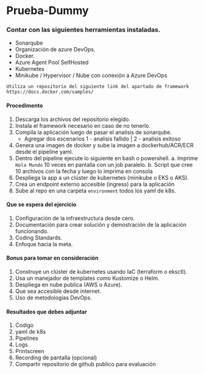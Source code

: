 # Prueba-Dummy

### Contar con las siguientes herramientas instaladas.
* Sonarqube
* Organización de azure DevOps.
* Docker.
* Azure Agent Pool SelfHosted
* Kubernetes
* Minikube / Hypervisor / Nube con conexión a Azure DevOps


`Utiliza un repositorio del siguiente link del apartado de framework https://docs.docker.com/samples/`

#### Procedimento

1.	Descarga los archivos del repositorio elegido.
2.	Instala el framework necesario en caso de no tenerlo.
3.	Compila la aplicación luego de pasar el analisis de sonarqube.
    * Agregar dos escenarios 1 - analisis fallido | 2 - analisis exitoso
4.  Genera una imagen de docker y sube la imagen a dockerhub/ACR/ECR desde el pipeline yaml.
5.	Dentro del pipeline ejecute lo siguiente en bash o powershell.
    a.	Imprime `Hola Mundo` 10 veces en pantalla con un job paralelo. 
    b.	Script que cree 10 archivos con la fecha y luego lo imprima en consola
6.	Despliega la app a un clúster de kubernetes (minikube o EKS o AKS).
7.	Crea un endpoint externo accesible (ingress) para la aplicación
8.  Sube al repo en una carpeta `environment` todos los yaml de k8s.

#### Que se espera del ejercicio

1.	Configuración de la infraestructura desde cero.
2.	Documentación para crear solución y demostración de la aplicación funcionando.
3.	Coding Standards.
4.	Enfoque hacia la meta.

#### Bonus para tomar en consideración
1.	Construye un clúster de kubernetes usando IaC (terraform o eksctl).
2.	Usa un manejador de templates como Kustomize o Helm.
3.	Despliega en nube publica (AWS o Azure).
4.	Que sea accesible desde internet.
5.	Uso de metodologías DevOps.

#### Resultados que debes adjuntar

1. Codigo
2. yaml de k8s
3. Pipelines
4. Logs
5. Printscreen
6. Recording de pantalla (opcional)
7. Compartir repositorio de github publico para evaluación